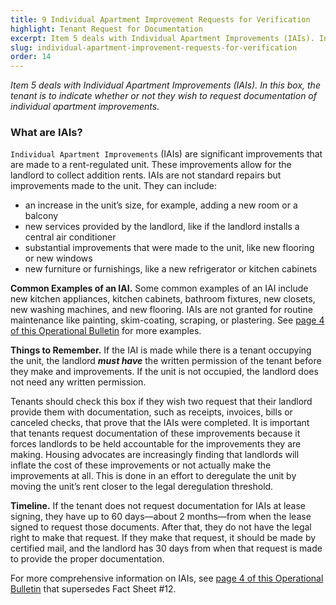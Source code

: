 ```yaml
---
title: 9 Individual Apartment Improvement Requests for Verification
highlight: Tenant Request for Documentation
excerpt: Item 5 deals with Individual Apartment Improvements (IAIs). In this box, the tenant
slug: individual-apartment-improvement-requests-for-verification
order: 14
---
```


_Item 5 deals with Individual Apartment Improvements (IAIs). In this box, the tenant is to indicate whether or not they wish to request documentation of individual apartment improvements._

### What are IAIs?
`Individual Apartment Improvements` (IAIs) are significant improvements that are made to a rent-regulated unit. These improvements allow for the landlord to collect addition rents. IAIs are not standard repairs but improvements made to the unit. They can include:

- an increase in the unit’s size, for example, adding a new room or a balcony
- new services provided by the landlord, like if the landlord installs a central air conditioner
- substantial improvements that were made to the unit, like new flooring or new windows
- new furniture or furnishings, like a new refrigerator or kitchen cabinets

**Common Examples of an IAI.**  Some common examples of an IAI include new kitchen appliances, kitchen cabinets, bathroom fixtures, new closets, new washing machines, and new flooring. IAIs are not granted for routine maintenance like painting, skim-coating, scraping, or plastering. See  [page 4 of this Operational Bulletin](https://hcr.ny.gov/system/files/documents/2018/09/orao20161.pdf) for more examples.

**Things to Remember.**  If the IAI is made while there is a tenant occupying the unit, the landlord _**must have**_ the written permission of the tenant before they make and improvements. If the unit is not occupied, the landlord does not need any written permission.

Tenants should check this box if they wish two request that their landlord provide them with documentation, such as receipts, invoices, bills or canceled checks, that prove that the IAIs were completed. It is important that tenants request documentation of these improvements because it forces landlords to be held accountable for the improvements they are making. Housing advocates are increasingly finding that landlords will inflate the cost of these improvements or not actually make the improvements at all. This is done in an effort to deregulate the unit by moving the unit’s rent closer to the legal deregulation threshold.

**Timeline.** If the tenant does not request documentation for IAIs at lease signing, they have up to 60 days—about 2 months—from when the lease signed to request those documents. After that, they do not have the legal right to make that request. If they make that request, it should be made by certified mail, and the landlord has 30 days from when that request is made to provide the proper documentation.

For more comprehensive information on IAIs, see [page 4 of this Operational Bulletin](https://hcr.ny.gov/system/files/documents/2018/09/orao20161.pdf) that supersedes Fact Sheet #12.
